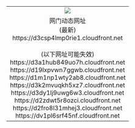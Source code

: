 ﻿<table>
  <tr></tr>
  <tr><td colspan=2 align=center><img src="https://d3csp4lmp0rie1.cloudfront.net/Up/oGate.jpg" /></td></tr>
  <tr><td colspan=2 align=center>网门动态网址<br/>(最新)
<br>https://d3csp4lmp0rie1.cloudfront.net
<br/><br/>(以下网址可能失效)
<br>https://d3a1hub849uo7h.cloudfront.net
<br>https://d19lxpvwn7ggwb.cloudfront.net
<br>https://d1m1np1wty2ab8.cloudfront.net
<br>https://d3k2mvuqkh5xz7.cloudfront.net
<br>https://d3dy1lj9uwg6w3.cloudfront.net
<br>https://d2zdwt5r8ozci.cloudfront.net
<br>https://d2fro8l31mhej3.cloudfront.net
<br>https://dv1pl6srf45nf.cloudfront.net
    </td>
  </tr>
</table>
